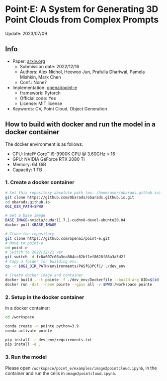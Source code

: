 # Point·E: A System for Generating 3D Point Clouds from Complex Prompts

Update: 2023/07/09

## Info
- Paper: [arxiv.org](https://arxiv.org/abs/2206.04670)
  - Submission date: 2022/12/16
  - Authors: Alex Nichol, Heewoo Jun, Prafulla Dhariwal, Pamela Mishkin, Mark Chen
  - Conf.: None?
- Implementation: [openai/point-e](https://github.com/openai/point-e)
  - framework: Pytorch
  - Official code: Yes
  - License: MIT license
- Keywords: CV, Point Cloud, Object Generation

## How to build with docker and run the model in a docker container
The docker environment is as follows:
- CPU: Intel® Core™ i9-9900K CPU @ 3.60GHz × 16 
- GPU: NVIDIA GeForce RTX 2080 Ti
- Memory: 64 GiB
- Capacity: 1 TB

### 1. Create a docker container
```bash
# Set this repository absolute path (ex: /home/user/obarads.github.io)
git clone https://github.com/Obarads/obarads.github.io.git
cd obarads.github.io
OGI_DIR_PATH=$PWD

# Get a base image
BASE_IMAGE=nvidia/cuda:11.7.1-cudnn8-devel-ubuntu20.04
docker pull $BASE_IMAGE

# Clone the repository
git clone https://github.com/openai/point-e.git
# Move to point-e
cd point-e
# Switch to 2022/12/21 ver.
git switch -d fc8a607c08a3ea804cc82bf1ef8628f88a3a5d2f
# Copy a folder for building env.
cp -r $OGI_DIR_PATH/environments/PASfG3PCfC/ ./dev_env

# Create docker image and container
docker build . -t pointe -f ./dev_env/Dockerfile --build-arg UID=$(id -u) --build-arg GID=$(id -g) --build-arg BASE_IMAGE=$BASE_IMAGE
docker run -dit --name pointe --gpus all -v $PWD:/workspace pointe
```

### 2. Setup in the docker container
In a docker container:
```bash
cd /workspace

conda create -n pointe python=3.9
conda activate pointe

pip install -r dev_env/requirements.txt
pip install -e .
```

### 3. Run the model
Please open `/workspace/point_e/examples/image2pointcloud.ipynb`, in the container and run the cells in `image2pointcloud.ipynb`.
